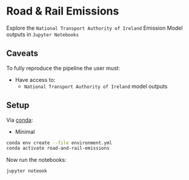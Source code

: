 # Road & Rail Emissions

Explore the `National Transport Authority of Ireland` Emission Model outputs in `Jupyter Notebooks`

## Caveats

To fully reproduce the pipeline the user must:

- Have access to:
    - `National Transport Authority of Ireland` model outputs 

## Setup

Via [conda](https://github.com/conda-forge/miniforge):

- Minimal
```bash
conda env create --file environment.yml
conda activate road-and-rail-emissions
```

Now run the notebooks:

```bash
jupyter noteook
```